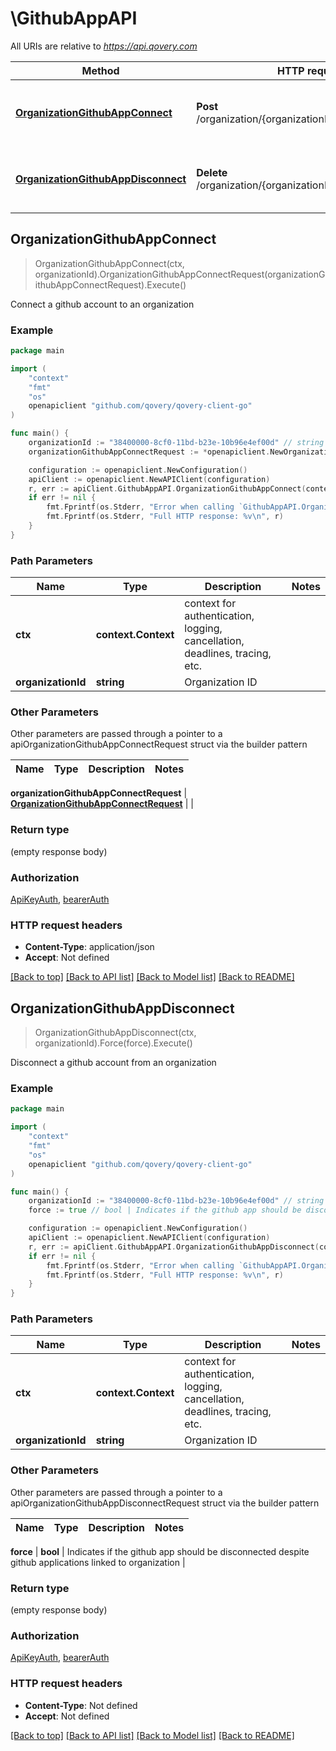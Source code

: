 # \GithubAppAPI

All URIs are relative to *https://api.qovery.com*

Method | HTTP request | Description
------------- | ------------- | -------------
[**OrganizationGithubAppConnect**](GithubAppAPI.md#OrganizationGithubAppConnect) | **Post** /organization/{organizationId}/github/connect | Connect a github account to an organization
[**OrganizationGithubAppDisconnect**](GithubAppAPI.md#OrganizationGithubAppDisconnect) | **Delete** /organization/{organizationId}/github/disconnect | Disconnect a github account from an organization



## OrganizationGithubAppConnect

> OrganizationGithubAppConnect(ctx, organizationId).OrganizationGithubAppConnectRequest(organizationGithubAppConnectRequest).Execute()

Connect a github account to an organization

### Example

```go
package main

import (
    "context"
    "fmt"
    "os"
    openapiclient "github.com/qovery/qovery-client-go"
)

func main() {
    organizationId := "38400000-8cf0-11bd-b23e-10b96e4ef00d" // string | Organization ID
    organizationGithubAppConnectRequest := *openapiclient.NewOrganizationGithubAppConnectRequest("InstallationId_example", "Code_example") // OrganizationGithubAppConnectRequest |  (optional)

    configuration := openapiclient.NewConfiguration()
    apiClient := openapiclient.NewAPIClient(configuration)
    r, err := apiClient.GithubAppAPI.OrganizationGithubAppConnect(context.Background(), organizationId).OrganizationGithubAppConnectRequest(organizationGithubAppConnectRequest).Execute()
    if err != nil {
        fmt.Fprintf(os.Stderr, "Error when calling `GithubAppAPI.OrganizationGithubAppConnect``: %v\n", err)
        fmt.Fprintf(os.Stderr, "Full HTTP response: %v\n", r)
    }
}
```

### Path Parameters


Name | Type | Description  | Notes
------------- | ------------- | ------------- | -------------
**ctx** | **context.Context** | context for authentication, logging, cancellation, deadlines, tracing, etc.
**organizationId** | **string** | Organization ID | 

### Other Parameters

Other parameters are passed through a pointer to a apiOrganizationGithubAppConnectRequest struct via the builder pattern


Name | Type | Description  | Notes
------------- | ------------- | ------------- | -------------

 **organizationGithubAppConnectRequest** | [**OrganizationGithubAppConnectRequest**](OrganizationGithubAppConnectRequest.md) |  | 

### Return type

 (empty response body)

### Authorization

[ApiKeyAuth](../README.md#ApiKeyAuth), [bearerAuth](../README.md#bearerAuth)

### HTTP request headers

- **Content-Type**: application/json
- **Accept**: Not defined

[[Back to top]](#) [[Back to API list]](../README.md#documentation-for-api-endpoints)
[[Back to Model list]](../README.md#documentation-for-models)
[[Back to README]](../README.md)


## OrganizationGithubAppDisconnect

> OrganizationGithubAppDisconnect(ctx, organizationId).Force(force).Execute()

Disconnect a github account from an organization

### Example

```go
package main

import (
    "context"
    "fmt"
    "os"
    openapiclient "github.com/qovery/qovery-client-go"
)

func main() {
    organizationId := "38400000-8cf0-11bd-b23e-10b96e4ef00d" // string | Organization ID
    force := true // bool | Indicates if the github app should be disconnected despite github applications linked to organization (optional)

    configuration := openapiclient.NewConfiguration()
    apiClient := openapiclient.NewAPIClient(configuration)
    r, err := apiClient.GithubAppAPI.OrganizationGithubAppDisconnect(context.Background(), organizationId).Force(force).Execute()
    if err != nil {
        fmt.Fprintf(os.Stderr, "Error when calling `GithubAppAPI.OrganizationGithubAppDisconnect``: %v\n", err)
        fmt.Fprintf(os.Stderr, "Full HTTP response: %v\n", r)
    }
}
```

### Path Parameters


Name | Type | Description  | Notes
------------- | ------------- | ------------- | -------------
**ctx** | **context.Context** | context for authentication, logging, cancellation, deadlines, tracing, etc.
**organizationId** | **string** | Organization ID | 

### Other Parameters

Other parameters are passed through a pointer to a apiOrganizationGithubAppDisconnectRequest struct via the builder pattern


Name | Type | Description  | Notes
------------- | ------------- | ------------- | -------------

 **force** | **bool** | Indicates if the github app should be disconnected despite github applications linked to organization | 

### Return type

 (empty response body)

### Authorization

[ApiKeyAuth](../README.md#ApiKeyAuth), [bearerAuth](../README.md#bearerAuth)

### HTTP request headers

- **Content-Type**: Not defined
- **Accept**: Not defined

[[Back to top]](#) [[Back to API list]](../README.md#documentation-for-api-endpoints)
[[Back to Model list]](../README.md#documentation-for-models)
[[Back to README]](../README.md)

